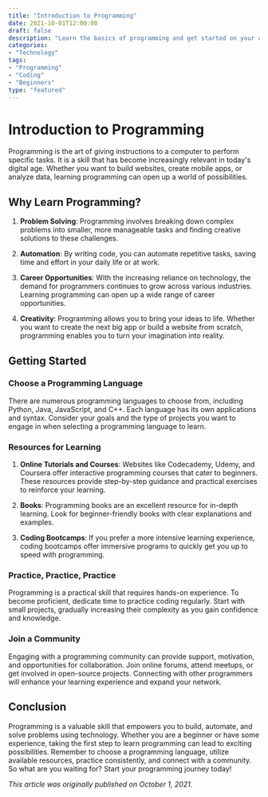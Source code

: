 ```yaml
---
title: "Introduction to Programming"
date: 2021-10-01T12:00:00
draft: false
description: "Learn the basics of programming and get started on your coding journey."
categories:
- "Technology"
tags:
- "Programming"
- "Coding"
- "Beginners"
type: "featured"
---
```


# Introduction to Programming

Programming is the art of giving instructions to a computer to perform specific tasks. It is a skill that has become increasingly relevant in today's digital age. Whether you want to build websites, create mobile apps, or analyze data, learning programming can open up a world of possibilities.

## Why Learn Programming?

1. **Problem Solving**: Programming involves breaking down complex problems into smaller, more manageable tasks and finding creative solutions to these challenges.

2. **Automation**: By writing code, you can automate repetitive tasks, saving time and effort in your daily life or at work.

3. **Career Opportunities**: With the increasing reliance on technology, the demand for programmers continues to grow across various industries. Learning programming can open up a wide range of career opportunities.

4. **Creativity**: Programming allows you to bring your ideas to life. Whether you want to create the next big app or build a website from scratch, programming enables you to turn your imagination into reality.

## Getting Started

### Choose a Programming Language

There are numerous programming languages to choose from, including Python, Java, JavaScript, and C++. Each language has its own applications and syntax. Consider your goals and the type of projects you want to engage in when selecting a programming language to learn.

### Resources for Learning

1. **Online Tutorials and Courses**: Websites like Codecademy, Udemy, and Coursera offer interactive programming courses that cater to beginners. These resources provide step-by-step guidance and practical exercises to reinforce your learning.

2. **Books**: Programming books are an excellent resource for in-depth learning. Look for beginner-friendly books with clear explanations and examples.

3. **Coding Bootcamps**: If you prefer a more intensive learning experience, coding bootcamps offer immersive programs to quickly get you up to speed with programming.

### Practice, Practice, Practice

Programming is a practical skill that requires hands-on experience. To become proficient, dedicate time to practice coding regularly. Start with small projects, gradually increasing their complexity as you gain confidence and knowledge.

### Join a Community

Engaging with a programming community can provide support, motivation, and opportunities for collaboration. Join online forums, attend meetups, or get involved in open-source projects. Connecting with other programmers will enhance your learning experience and expand your network.

## Conclusion

Programming is a valuable skill that empowers you to build, automate, and solve problems using technology. Whether you are a beginner or have some experience, taking the first step to learn programming can lead to exciting possibilities. Remember to choose a programming language, utilize available resources, practice consistently, and connect with a community. So what are you waiting for? Start your programming journey today!

*This article was originally published on October 1, 2021.*
